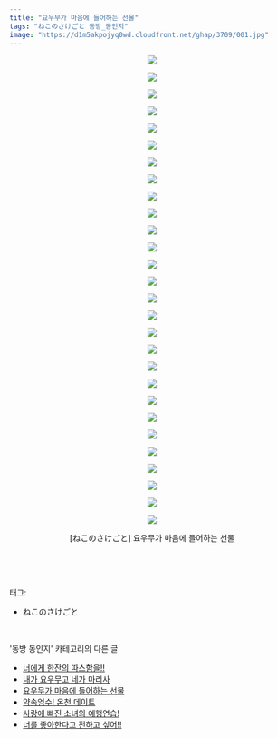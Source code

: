 ```yaml
---
title: "요우무가 마음에 들어하는 선물"
tags: "ねこのさけごと 동방_동인지"
image: "https://d1m5akpojyq0wd.cloudfront.net/ghap/3709/001.jpg"
---
```

<div class="article">
<p style="text-align: center; clear: none; float: none;"><img src="{{ site.imgserver6 }}/ghap/3709/001.jpg"/></p>
<p style="text-align: center; clear: none; float: none;"><img src="{{ site.imgserver6 }}/ghap/3709/002.jpg"/></p>
<p style="text-align: center; clear: none; float: none;"><img src="{{ site.imgserver6 }}/ghap/3709/003.jpg"/></p>
<p style="text-align: center; clear: none; float: none;"><img src="{{ site.imgserver6 }}/ghap/3709/004.jpg"/></p>
<p style="text-align: center; clear: none; float: none;"><img src="{{ site.imgserver6 }}/ghap/3709/005.jpg"/></p>
<p style="text-align: center; clear: none; float: none;"><img src="{{ site.imgserver6 }}/ghap/3709/006.jpg"/></p>
<p style="text-align: center; clear: none; float: none;"><img src="{{ site.imgserver6 }}/ghap/3709/007.jpg"/></p>
<p style="text-align: center; clear: none; float: none;"><img src="{{ site.imgserver6 }}/ghap/3709/008.jpg"/></p>
<p style="text-align: center; clear: none; float: none;"><img src="{{ site.imgserver6 }}/ghap/3709/009.jpg"/></p>
<p style="text-align: center; clear: none; float: none;"><img src="{{ site.imgserver6 }}/ghap/3709/010.jpg"/></p>
<p style="text-align: center; clear: none; float: none;"><img src="{{ site.imgserver6 }}/ghap/3709/011.jpg"/></p>
<p style="text-align: center; clear: none; float: none;"><img src="{{ site.imgserver6 }}/ghap/3709/012.jpg"/></p>
<p style="text-align: center; clear: none; float: none;"><img src="{{ site.imgserver6 }}/ghap/3709/013.jpg"/></p>
<p style="text-align: center; clear: none; float: none;"><img src="{{ site.imgserver6 }}/ghap/3709/014.jpg"/></p>
<p style="text-align: center; clear: none; float: none;"><img src="{{ site.imgserver6 }}/ghap/3709/015.jpg"/></p>
<p style="text-align: center; clear: none; float: none;"><img src="{{ site.imgserver6 }}/ghap/3709/016.jpg"/></p>
<p style="text-align: center; clear: none; float: none;"><img src="{{ site.imgserver6 }}/ghap/3709/017.jpg"/></p>
<p style="text-align: center; clear: none; float: none;"><img src="{{ site.imgserver6 }}/ghap/3709/018.jpg"/></p>
<p style="text-align: center; clear: none; float: none;"><img src="{{ site.imgserver6 }}/ghap/3709/019.jpg"/></p>
<p style="text-align: center; clear: none; float: none;"><img src="{{ site.imgserver6 }}/ghap/3709/020.jpg"/></p>
<p style="text-align: center; clear: none; float: none;"><img src="{{ site.imgserver6 }}/ghap/3709/021.jpg"/></p>
<p style="text-align: center; clear: none; float: none;"><img src="{{ site.imgserver6 }}/ghap/3709/022.jpg"/></p>
<p style="text-align: center; clear: none; float: none;"><img src="{{ site.imgserver6 }}/ghap/3709/023.jpg"/></p>
<p style="text-align: center; clear: none; float: none;"><img src="{{ site.imgserver6 }}/ghap/3709/024.jpg"/></p>
<p style="text-align: center; clear: none; float: none;"><img src="{{ site.imgserver6 }}/ghap/3709/025.jpg"/></p>
<p style="text-align: center; clear: none; float: none;"><img src="{{ site.imgserver6 }}/ghap/3709/026.jpg"/></p>
<p style="text-align: center; clear: none; float: none;"><img src="{{ site.imgserver6 }}/ghap/3709/027.jpg"/></p>
<p style="text-align: center; clear: none; float: none;"><img src="{{ site.imgserver6 }}/ghap/3709/028.jpg"/></p>
<p style="text-align: center; clear: none; float: none;">[ねこのさけごと] 요우무가 마음에 들어하는 선물</p>
<p><br/></p>
</div><br/>
<div class="tagTrail">
<p>태그: </p>
<ul>
<li>ねこのさけごと</li>
</ul>
</div><br/>
<div class="another">
<p>'동방 동인지' 카테고리의 다른 글</p>
<ul>
<li><a href="/ghap_3720">너에게 한잔의 따스함을!!</a></li>
<li><a href="/ghap_3710">내가 요우무고 네가 마리사</a></li>
<li><a href="/ghap_3709">요우무가 마음에 들어하는 선물</a></li>
<li><a href="/ghap_3708">약속엄수! 온천 데이트</a></li>
<li><a href="/ghap_3707">사랑에 빠진 소녀의 예행연습!</a></li>
<li><a href="/ghap_3706">너를 좋아한다고 전하고 싶어!!</a></li>
</ul>
</div><br/>
<div class="cb_module cb_fluid">
<div class="cb_wrt cb_profile">
</div><!-- commentList close -->
</div><br/>
